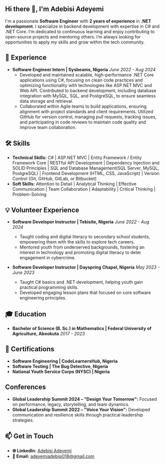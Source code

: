 ## Hi there 👋, I'm Adebisi Adeyemi
I'm a passionate **Software Engineer** with **2 years of experience** in **.NET development**. I specialize in backend development with expertise in C# and .NET Core. I’m dedicated to continuous learning and enjoy contributing to open-source projects and mentoring others. I’m always looking for opportunities to apply my skills and grow within the tech community.


## 💼 Experience
- **Software Engineer Intern | Sysbeams, Nigeria**  _June 2022 - Aug 2024_  
  - Developed and maintained scalable, high-performance .NET Core applications using C#, focusing on clean code practices and optimizing functionality with technologies like ASP.NET MVC and Web API. Contributed to backend development, including database integration with MySQL, SQL, and PostgreSQL, to ensure seamless data storage and retrieval.  
  - Collaborated within Agile teams to build applications, ensuring alignment with project standards and client requirements. Utilized GitHub for version control, managing pull requests, tracking issues, and participating in code reviews to maintain code quality and improve team collaboration.

## 🛠️ Skills  
- **Technical Skills:** C# | ASP.NET MVC  | Entity Framework / Entity Framework Core | RESTful API Development | Dependency Injection and SOLID Principles | SQL and Database Management(SQL Server, MySQL, PostgreSQL) | Frontend Development (HTML, CSS, JavaScript) | Version Control (Git, GitHub, GitLab, or Bitbucket)
- **Soft Skills:** Attention to Detail | Analytical Thinking | Effective Communication | Team Collaboration | Adaptability | Critical Thinking  | Problem-Solving    

## 💡  Volunteer Experience
- **Software Developer Instructor | Tekisite, Nigeria**  _June 2022 - Aug 2024_   
  - Taught coding and digital literacy to secondary school students, empowering them with the skills to explore tech careers.  
  - Mentored youth from underserved backgrounds, fostering an interest in technology and promoting digital literacy to deter engagement in cybercrime.

- **Software Developer Instructor | Dayspring Chapel, Nigeria**  _May 2023 - June 2023_
  - Taught C# basics and .NET development, helping youth gain practical programming skills.  
  - Developed engaging lesson plans that focused on core software engineering principles.

## 🎓 Education
- **Bachelor of Science (B. Sc.) in Mathematics | Federal University of Agriculture, Abeokuta**   _2017 - 2023_

## 📜 Certifications
- **Software Engineering | CodeLearnersHub, Nigeria**
- **Software Testing | The Bug Detective, Nigeria**
- **National Youth Service Corps (NYSC) | Nigeria**

## Conferences
- **Global Leadership Summit 2024 – "Design Your Tomorrow":** Focused on performance,
legacy, storytelling, and team dynamics.
- **Global Leadership Summit 2022 – "Voice Your Vision":** Developed communication and
resilience skills through practical leadership strategies.


## 📫 Get in Touch
- **🌐 LinkedIn:** [Adebisi Adeyemi](https://www.linkedin.com/in/adebisi-adeyemi-1642ba211/)
- **📧 Email:** [adeyemiadebisi018@gmail.com](mailto:adeyemiadebisi018@gmail.com)
  

<!--
**adebisi4145/adebisi4145** is a ✨ _special_ ✨ repository because its `README.md` (this file) appears on your GitHub profile.

Here are some ideas to get you started:

- 🔭 I’m currently working on ...
- 🌱 I’m currently learning ...
- 👯 I’m looking to collaborate on ...
- 🤔 I’m looking for help with ...
- 💬 Ask me about ...
- 📫 How to reach me: ...
- 😄 Pronouns: ...
- ⚡ Fun fact: ...
-->
